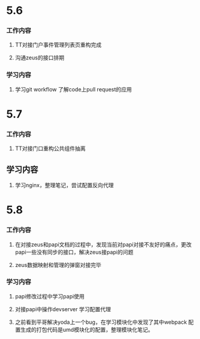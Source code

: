 # 5.6

### 工作内容

1. TT对接门户事件管理列表页重构完成

2. 沟通zeus的接口排期

### 学习内容

1. 学习git workflow 了解code上pull request的应用

# 5.7

### 工作内容

1. TT对接门口重构公共组件抽离

## 学习内容

1. 学习nginx，整理笔记，尝试配置反向代理

# 5.8

### 工作内容

1. 在对接zeus和papi文档的过程中，发现当前对papi对接不友好的痛点，更改papi一些没有同步的接口，解决zeus接papi的问题

2. zeus数据映射和管理的弹窗对接完毕

### 学习内容

1. papi修改过程中学习papi使用

2. 对接papi中操作devserver 学习配置代理
3. 之前看到平哥解决yoda上一个bug，在学习模块化中发现了其中webpack 配置生成的打包代码是umd模块化的配置，整理模块化笔记。